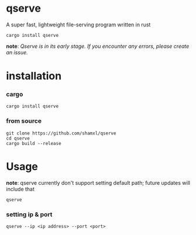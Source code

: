 # qserve

A super fast, lightweight file-serving program written in rust

```
cargo install qserve
```

**note**: *Qserve is in its early stage. If you encounter any errors, please create an issue.*

# installation

### cargo
```
cargo install qserve 
```

### from source

```
git clone https://github.com/shamxl/qserve
cd qserve
cargo build --release
```

# Usage

**note**: qserve currently don't support setting default path; future updates will include that

```
qserve
```

### setting ip & port
```
qserve --ip <ip address> --port <port>
```
